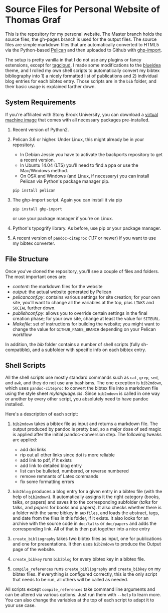 Source Files for Personal Website of Thomas Graf
================================================

This is the repository for my personal website.
The Master branch holds the source files, the gh-pages branch is used for the output files.
The source files are simple markdown files that are automatically converted to HTML5 via the Python-based [Pelican](http://docs.getpelican.com/) and then uploaded to Github with [ghp-import](https://github.com/davisp/ghp-import).

The setup is pretty vanilla in that I do not use any plugins or fancy extensions, except for [tagcloud](https://github.com/getpelican/pelican-plugins/tree/master/tag_cloud).
I made some modifications to the [blueidea](https://github.com/blueicefield/pelican-blueidea/) theme, and I rolled my own shell scripts to automatically convert my bibtex bibliography into 1) a nicely formatted list of publications and 2) individual blog entries for each bibtex entry.
Those scripts are in the `bib` folder, and their basic usage is explained farther down.


System Requirements
-------------------

If you're affiliated with Stony Brook University, you can download a [virtual machine image](https://drive.google.com/a/stonybrook.edu/file/d/0B09645QdWLiYUldGSGl5Tmx0Vm8/view?usp=sharing) that comes with all necessary packages pre-installed.

1.  Recent version of Python2.

1.  Pelican 3.6 or higher.
    Under Linux, this might already be in your repository.
    
    - In Debian Jessie you have to activate the backports repository to get a recent version.
    - In Ubuntu 14.04 (LTS) you'll need to find a ppa or use the Mac/Windows method.
    - On OSX and Windows (and Linux, if necessary) you can install Pelican via Python's package manager pip.

    ~~~~~
    pip install pelican
    ~~~~~

1.  The ghp-import script.
    Again you can install it via pip

    ~~~~~
    pip install ghp-import
    ~~~~~

    or use your package manager if you're on Linux.

1.  Python's typogrify library.
    As before, use pip or your package manager.

1.  A recent version of `pandoc-citeproc` (1.17 or newer) if you want to use my bibtex converter.
    

File Structure
--------------

Once you've cloned the repository, you'll see a couple of files and folders.
The most important ones are:

- *content*: the markdown files for the website
- *output*: the actual website generated by Pelican
- *pelicanconf.py*: contains various settings for site creation;
  for your own site, you'll want to change all the variables at the top, plus `LINKS` and `SOCIAL` further down.
- *publishconf.py*: allows you to override certain settings in the final creation phase;
  for your own site, change at least the value for `SITEURL`.
- *Makefile*: set of instructions for building the website;
  you might want to change the value for `GITHUB_PAGES_BRANCH` depending on your Pelican workflow

In addition, the *bib* folder contains a number of shell scripts (fully sh-compatible), and a subfolder with specific info on each bibtex entry.


Shell Scripts
-------------

All the shell scripts use mostly standard commands such as `cat`, `grep`, `sed`, and `awk`, and they do not use any bashisms.
The one exception is `bib2mdown`, which uses `pandoc-citeproc` to convert the bibtex file into a markdown file using the style sheet *mylanguage.cls*.
Since `bib2mdown` is called in one way or another by every other script, you absolutely need to have pandoc installed.

Here's a description of each script:

1. `bib2mdown` takes a bibtex file as input and returns a markdown file.
   The output produced by pandoc is pretty bad, so a major dose of sed magic is applied after the initial pandoc-conversion step.
   The following tweaks are applied:

     - add doi links
     - rip out all other links since doi is more reliable 
     - add link to pdf, if it exists
     - add link to detailed blog entry
     - list can be bulleted, numbered, or reverse numbered
     - remove remnants of Latex commands
     - fix some formatting errors

1. `bib2blog` produces a blog entry for a given entry in a bibtex file (with the help of `bib2mdown`).
   It automatically assigns it the right category (books, talks, or papers) and saves it to the corresponding subfolder (*talks* for talks, and *papers* for books and papers).
   It also checks whether there is a folder with the same bibkey in `auxfiles`, and loads the abstract, tags, and date from the files in this folder, if it exists.
   It also looks for an archive with the source code in `doc/talks` or `doc/papers` and adds the corresponding link.
   All of that is then put together into a nice entry

1. `create_bibliography` takes two bibtex files as input, one for publications and one for presentations.
   It then uses `bib2mdown` to produce the Output page of the website.

1. `create_bibkey` runs `bib2blog` for every bibtex key in a bibtex file.

1. `compile_references` runs `create_bibliography` and `create_bibkey` on my bibtex files.
   If everything is configured correctly, this is the only script that needs to be run, all others will be called as needed.

All scripts except `compile_references` take command line arguments and can be altered via various options.
Just run them with ``--help`` to learn more.
You can also change the variables at the top of each script to adapt it to your use case.
